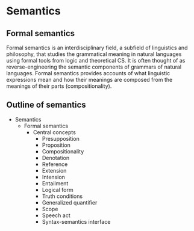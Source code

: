 # Semantics

## Formal semantics

Formal semantics is an interdisciplinary field, a subfield of linguistics and philosophy, that studies the grammatical meaning in natural languages using formal tools from logic and theoretical CS. It is often thought of as reverse-engineering the semantic components of grammars of natural languages. Formal semantics provides accounts of what linguistic expressions mean and how their meanings are composed from the meanings of their parts (compositionality).


## Outline of semantics

* Semantics
  * Formal semantics
    * Central concepts
      - Presupposition
      - Proposition
      - Compositionality
      - Denotation
      - Reference
      - Extension
      - Intension
      - Entailment
      - Logical form
      - Truth conditions
      - Generalized quantifier
      - Scope
      - Speech act
      - Syntax-semantics interface
